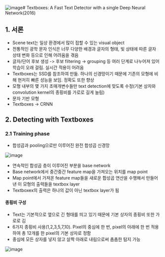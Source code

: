![image](https://github.com/as9786/ComputerVision/assets/80622859/d7c20189-f8e5-48e9-9f60-b27f9b976c8f)# Textboxes: A Fast Text Detector with a single Deep Neural Network(2016)

## 1. 서론

- Scene text는 일상 환경에서 많이 접할 수 있는 visual object
- 전통적인 광학 문자 인식은 너무 다양한 배경과 글자의 형태, 빛 상태에 따른 글자 상태 변화 등으로 인해 어려움을 겪음
- 글자/단어 후보 생성 -> 후보 filtering -> grouping 등 여러 단계로 나누어져 있어 학습이 오래 걸림. 실시간 적용이 어려움
- Textboxes는 SSD를 참조하여 만듦. 하나의 신경망이기 때문에 기존의 모형에 비해 현저히 빠른 성능을 보임. 정확도 또한 향상
- 모형 내부의 몇 가지 초매개변수들만 text detection에 맞도록 수정(기본 상자와 convolution kernel의 종횡비를 가로로 길게 늘림)
- 문자 기반 모형
- Textboxes -> CRNN


## 2. Detecting with Textboxes

### 2.1 Training phase
- 합성곱과 pooling으로만 이루어진 완전 합성곱 신경망

![image](https://github.com/as9786/ComputerVision/assets/80622859/75f5c58b-3d90-40f9-8a26-ce798bcacfa8)

- 연속적인 합성곱 층이 이루어진 부분을 base network
- Base network에서 중간중간 feature map을 가져오는 위치를 map point
- Map point에서 가져온 feature map들을 새로운 합성곱 연산을 수행해서 만들어낸 이 모형의 출력들을 textbox layer
- Textboxex의 출력은 하나의 값이 아닌 textbox layer가 됨

#### 종횡비 구성
- Text는 기본적으로 옆으로 긴 형태를 띄고 있기 때문에 기본 상자의 종횡비 또한 가로로 김
- 6가지 종횡비 사용(1,2,3,5,7,10). Pixel의 중심에 한 번, pixel의 아래에 한 번 적용하여 총 12개를 한 pixel의 기본 상자로 정함
- 중심에 모든 상자를 넣지 않고 살짝 아래로 내림으로써 촘촘한 탐지 가능

![image](https://github.com/as9786/ComputerVision/assets/80622859/f13ab115-5e7a-489b-8770-01121c967f3d)


